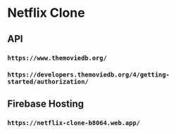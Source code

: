 # Netflix Clone

## API

### `https://www.themoviedb.org/`

### `https://developers.themoviedb.org/4/getting-started/authorization/`

## Firebase Hosting

### `https://netflix-clone-b8064.web.app/`
